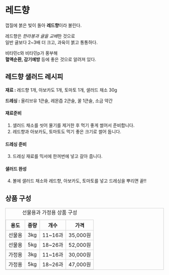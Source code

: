 <!DOCTYPE html>
<html lang="ko">
<head>
    <meta charset="UTF-8">
    <title>상품소개 페이지</title>
    <style>
        table, th, td{
            border:1px solid #ccc;
            border-collapse: collapse;
        }
        th, td ( padding:10px 20px; )
    </style>
    <meta http-equiv="X-UA-Compatible" content="IE=edge">
    <meta name="viewport" content="width=device-width, initial-scale=1.0">
    <title>Document</title>
</head>
<body>
    <h1>레드향</h1>
    <p>껍질에 붉은 빛이 돌아 <b>레드향</b>이라 불린다.<br></p>
    <p>레드향은 <em>한라봉과 귤을 교배</em>한 것으로<br> 일반 귤보다 2~3배 더 크고, 과육이 붉고 통통하다.<br></p>
    <p>비타민c와 비타민p가 풍부해 <br><strong>혈액순환, 감기예방</strong> 등에 좋은 것으로 알려져 있다.</p>
    <div id="container">
        <h2>레드향 샐러드 레시피</h2>
        <p><b>재료 : </b>레드향 1개, 아보카도 1개, 토마토 1개, 샐러드 채소 30g </p>
        <p><b>드레싱 : </b>올리브유 1큰술, 레몬즙 2큰술, 꿀 1큰술, 소금 약간</p>
        <h4>재료준비</h4>
        <ol type="1">
            <li>샐러드 채소를 씻어 물기를 제거한 후 먹기 좋게 썰어서 준비합니다.</li>
            <li>레드향과 아보카도, 토마토도 먹기 좋은 크기로 썰어 둡니다.</li>
        </ol>
        <h4>드레싱 준비</h4>
        <ol type="1" start="3">
            <li>드레싱 재료를 믹서에 한꺼번에 넣고 갈아 줍니다.</li>
        </ol>
        <h4>샐러드 완성</h4>
        <ol type="1" start="4">
            <li>볼에 샐러드 채소와 레드향, 아보카도, 토마토를 넣고 드레싱을 뿌리면 끝!!</li>
        </ol>
        </div>
    <h2>상품 구성</h2>
    <table>
        <caption>선물용과 가정용 상품 구성</caption>
        <tr>
            <th>용도</th>
            <th>중량</th>
            <th>개수</th>
            <th>가격</th>
        </tr>
        <tr>
            <td>선물용</td>
            <td>3kg</td>
            <td>11~16과</td>
            <td>35,000원</td>
        </tr>
        <tr>
            <td>선물용</td>
            <td>5kg</td>
            <td>18~26과</td>
            <td>52,000원</td>
        </tr>
        <tr>
            <td>가정용</td>
            <td>3kg</td>
            <td>11~16과</td>
            <td>30,000원</td>
        </tr>
        <tr>
            <td>가정용</td>
            <td>5kg</td>
            <td>18~26과</td>
            <td>47,000원</td>
        </tr>
    </table>
</body>
</html>
